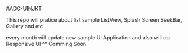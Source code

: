 #ADC-UINJKT

This repo will pratice about list sample ListView, Splash Screen SeekBar, Gallery and etc

every month will update new sample UI Application and also will do Responsive UI ^^ Comming Soon